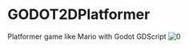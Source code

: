 # GODOT2DPlatformer
Platformer game like Mario with Godot GDScript
![0](https://github.com/odabasi52/GODOT2DPlatformer/assets/104325179/9f703048-05f5-4733-a545-b5eb7b709493)
